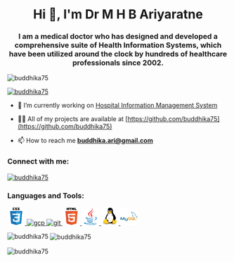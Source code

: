 <h1 align="center">Hi 👋, I'm Dr M H B Ariyaratne</h1>
<h3 align="center">I am a medical doctor who has designed and developed a comprehensive suite of Health Information Systems, which have been utilized around the clock by hundreds of healthcare professionals since 2002.</h3>

<p align="left"> <img src="https://komarev.com/ghpvc/?username=buddhika75&label=Profile%20views&color=0e75b6&style=flat" alt="buddhika75" /> </p>

<p align="left"> <a href="https://github.com/ryo-ma/github-profile-trophy"><img src="https://github-profile-trophy.vercel.app/?username=buddhika75" alt="buddhika75" /></a> </p>

- 🔭 I’m currently working on [Hospital Information Management System](https://github.com/hmislk/hmis)

- 👨‍💻 All of my projects are available at [https://github.com/buddhika75](https://github.com/buddhika75)

- 📫 How to reach me **buddhika.ari@gmail.com**

<h3 align="left">Connect with me:</h3>
<p align="left">
<a href="https://twitter.com/buddhika75" target="blank"><img align="center" src="https://raw.githubusercontent.com/rahuldkjain/github-profile-readme-generator/master/src/images/icons/Social/twitter.svg" alt="buddhika75" height="30" width="40" /></a>
</p>

<h3 align="left">Languages and Tools:</h3>
<p align="left"> <a href="https://www.w3schools.com/css/" target="_blank" rel="noreferrer"> <img src="https://raw.githubusercontent.com/devicons/devicon/master/icons/css3/css3-original-wordmark.svg" alt="css3" width="40" height="40"/> </a> <a href="https://cloud.google.com" target="_blank" rel="noreferrer"> <img src="https://www.vectorlogo.zone/logos/google_cloud/google_cloud-icon.svg" alt="gcp" width="40" height="40"/> </a> <a href="https://git-scm.com/" target="_blank" rel="noreferrer"> <img src="https://www.vectorlogo.zone/logos/git-scm/git-scm-icon.svg" alt="git" width="40" height="40"/> </a> <a href="https://www.w3.org/html/" target="_blank" rel="noreferrer"> <img src="https://raw.githubusercontent.com/devicons/devicon/master/icons/html5/html5-original-wordmark.svg" alt="html5" width="40" height="40"/> </a> <a href="https://www.java.com" target="_blank" rel="noreferrer"> <img src="https://raw.githubusercontent.com/devicons/devicon/master/icons/java/java-original.svg" alt="java" width="40" height="40"/> </a> <a href="https://www.linux.org/" target="_blank" rel="noreferrer"> <img src="https://raw.githubusercontent.com/devicons/devicon/master/icons/linux/linux-original.svg" alt="linux" width="40" height="40"/> </a> <a href="https://www.mysql.com/" target="_blank" rel="noreferrer"> <img src="https://raw.githubusercontent.com/devicons/devicon/master/icons/mysql/mysql-original-wordmark.svg" alt="mysql" width="40" height="40"/> </a> </p>

<p><img align="left" src="https://github-readme-stats.vercel.app/api/top-langs?username=buddhika75&show_icons=true&locale=en&layout=compact" alt="buddhika75" /></p>

<p>&nbsp;<img align="center" src="https://github-readme-stats.vercel.app/api?username=buddhika75&show_icons=true&locale=en" alt="buddhika75" /></p>

<p><img align="center" src="https://github-readme-streak-stats.herokuapp.com/?user=buddhika75&" alt="buddhika75" /></p>
